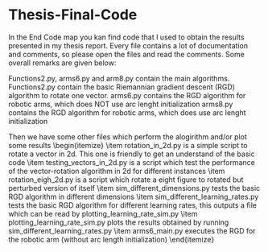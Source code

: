 # Thesis-Final-Code
In the End Code map you kan find code that I used to obtain the results presented in my thesis report.
Every file contains a lot of documentation and comments, so please open the files and read the comments. Some overall remarks are given below:

Functions2.py, arms6.py and arm8.py contain the main algorithms. 
Functions2.py contain the basic Riemannian gradient descent (RGD) algorithm to rotate one vector.
arms6.py contains the RGD algorithm for robotic arms, which does NOT use arc lenght initialization
arms8.py contains the RGD algorithm for robotic arms, which does use arc lenght initialization

Then we have some other files which perform the alogirithm and/or plot some results
\begin{itemize}
\item rotation_in_2d.py is a simple script to rotate a vector in 2d. This one is friendly to get an understand of the basic code
\item testing_vectors_in_2d.py is a script which test the performance of the vector-rotation algorithm in 2d for different instances
\item rotation_eigh_2d.py is a script which rotate a eight figure to rotated but perturbed version of itself
\item sim_different_dimensions.py tests the basic RGD algorithm in different dimensions
\item sim_different_learning_rates.py tests the basic RGD algorithm for different learning rates, this outputs a file which can be read by plotting_learning_rate_sim.py
\item plotting_learning_rate_sim.py plots the results obtained by running sim_different_learning_rates.py
\item arms6_main.py executes the RGD for the robotic arm (without arc length initialization)
\end{itemize}

